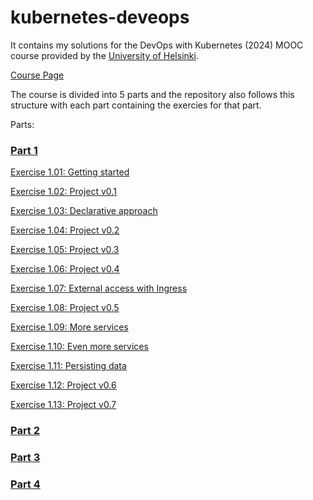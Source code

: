 # kubernetes-deveops

It contains my solutions for the DevOps with Kubernetes (2024) MOOC course provided by the [University of Helsinki](https://www.helsinki.fi/en).

[Course Page](https://devopswithkubernetes.com/)

The course is divided into 5 parts and the repository also follows this structure with each part containing the exercies for that part.

Parts:

### [Part 1](part-1/Part-1.md)

[Exercise 1.01: Getting started](part-1/Part-1.md#exercise-101-getting-started)

[Exercise 1.02: Project v0.1](part-1/Part-1.md#exercise-102-project-v01)

[Exercise 1.03: Declarative approach](part-1/Part-1.md#exercise-103-declarative-approach)

[Exercise 1.04: Project v0.2](part-1/Part-1.md#exercise-104-project-v02)

[Exercise 1.05: Project v0.3](part-1/Part-1.md#exercise-105-project-v03)

[Exercise 1.06: Project v0.4](part-1/Part-1.md#exercise-106-project-v04)

[Exercise 1.07: External access with Ingress](part-1/Part-1.md#exercise-107-external-access-with-ingress)

[Exercise 1.08: Project v0.5](part-1/Part-1.md#exercise-108-project-v05)

[Exercise 1.09: More services](part-1/Part-1.md#exercise-109-more-services)

[Exercise 1.10: Even more services](part-1/Part-1.md#exercise-110-even-more-services)

[Exercise 1.11: Persisting data](part-1/Part-1.md#exercise-111-persisting-data)

[Exercise 1.12: Project v0.6](part-1/Part-1.md#exercise-112-project-v06)

[Exercise 1.13: Project v0.7](part-1/Part-1.md#exercise-113-project-v07)

### [Part 2](part-2/Part-2.md)

### [Part 3](part-3/Part-3.md)

### [Part 4](part-4/Part-4.md)
